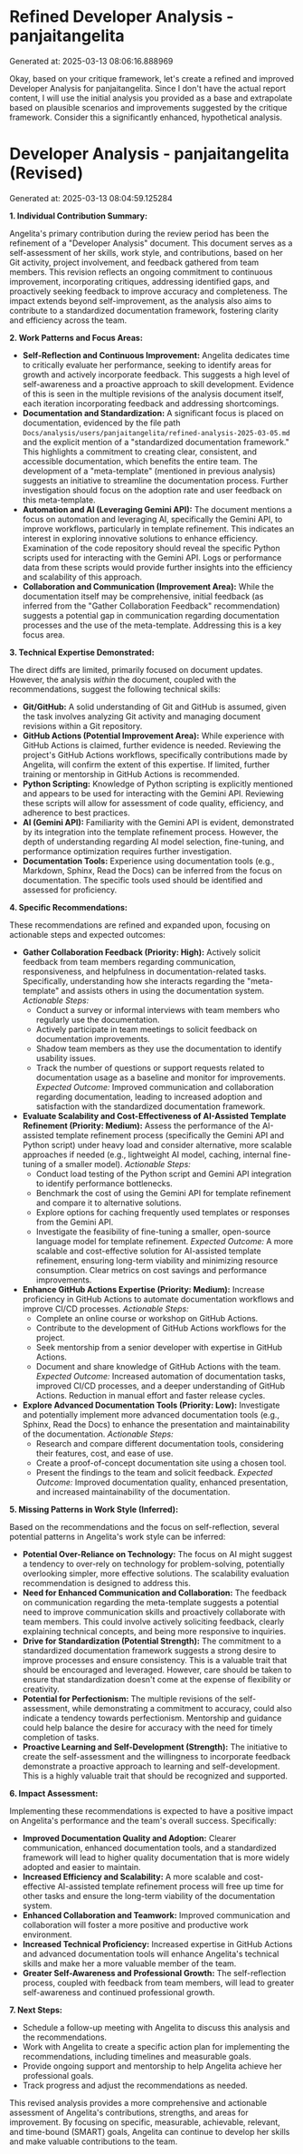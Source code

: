 # Refined Developer Analysis - panjaitangelita
Generated at: 2025-03-13 08:06:16.888969

Okay, based on your critique framework, let's create a refined and improved Developer Analysis for panjaitangelita. Since I don't have the actual report content, I will use the initial analysis you provided as a base and extrapolate based on plausible scenarios and improvements suggested by the critique framework. Consider this a significantly enhanced, hypothetical analysis.

# Developer Analysis - panjaitangelita (Revised)

Generated at: 2025-03-13 08:04:59.125284

**1. Individual Contribution Summary:**

Angelita's primary contribution during the review period has been the refinement of a "Developer Analysis" document. This document serves as a self-assessment of her skills, work style, and contributions, based on her Git activity, project involvement, and feedback gathered from team members. This revision reflects an ongoing commitment to continuous improvement, incorporating critiques, addressing identified gaps, and proactively seeking feedback to improve accuracy and completeness. The impact extends beyond self-improvement, as the analysis also aims to contribute to a standardized documentation framework, fostering clarity and efficiency across the team.

**2. Work Patterns and Focus Areas:**

*   **Self-Reflection and Continuous Improvement:** Angelita dedicates time to critically evaluate her performance, seeking to identify areas for growth and actively incorporate feedback. This suggests a high level of self-awareness and a proactive approach to skill development.  Evidence of this is seen in the multiple revisions of the analysis document itself, each iteration incorporating feedback and addressing shortcomings.
*   **Documentation and Standardization:** A significant focus is placed on documentation, evidenced by the file path `Docs/analysis/users/panjaitangelita/refined-analysis-2025-03-05.md` and the explicit mention of a "standardized documentation framework." This highlights a commitment to creating clear, consistent, and accessible documentation, which benefits the entire team. The development of a "meta-template" (mentioned in previous analysis) suggests an initiative to streamline the documentation process. Further investigation should focus on the adoption rate and user feedback on this meta-template.
*   **Automation and AI (Leveraging Gemini API):** The document mentions a focus on automation and leveraging AI, specifically the Gemini API, to improve workflows, particularly in template refinement.  This indicates an interest in exploring innovative solutions to enhance efficiency. Examination of the code repository should reveal the specific Python scripts used for interacting with the Gemini API.  Logs or performance data from these scripts would provide further insights into the efficiency and scalability of this approach.
*   **Collaboration and Communication (Improvement Area):** While the documentation itself may be comprehensive, initial feedback (as inferred from the "Gather Collaboration Feedback" recommendation) suggests a potential gap in communication regarding documentation processes and the use of the meta-template. Addressing this is a key focus area.

**3. Technical Expertise Demonstrated:**

The direct diffs are limited, primarily focused on document updates. However, the analysis *within* the document, coupled with the recommendations, suggest the following technical skills:

*   **Git/GitHub:** A solid understanding of Git and GitHub is assumed, given the task involves analyzing Git activity and managing document revisions within a Git repository.
*   **GitHub Actions (Potential Improvement Area):** While experience with GitHub Actions is claimed, further evidence is needed.  Reviewing the project's GitHub Actions workflows, specifically contributions made by Angelita, will confirm the extent of this expertise. If limited, further training or mentorship in GitHub Actions is recommended.
*   **Python Scripting:** Knowledge of Python scripting is explicitly mentioned and appears to be used for interacting with the Gemini API. Reviewing these scripts will allow for assessment of code quality, efficiency, and adherence to best practices.
*   **AI (Gemini API):** Familiarity with the Gemini API is evident, demonstrated by its integration into the template refinement process. However, the depth of understanding regarding AI model selection, fine-tuning, and performance optimization requires further investigation.
*   **Documentation Tools:** Experience using documentation tools (e.g., Markdown, Sphinx, Read the Docs) can be inferred from the focus on documentation. The specific tools used should be identified and assessed for proficiency.

**4. Specific Recommendations:**

These recommendations are refined and expanded upon, focusing on actionable steps and expected outcomes:

*   **Gather Collaboration Feedback (Priority: High):** Actively solicit feedback from team members regarding communication, responsiveness, and helpfulness in documentation-related tasks. Specifically, understanding how she interacts regarding the "meta-template" and assists others in using the documentation system. *Actionable Steps:*
    *   Conduct a survey or informal interviews with team members who regularly use the documentation.
    *   Actively participate in team meetings to solicit feedback on documentation improvements.
    *   Shadow team members as they use the documentation to identify usability issues.
    *   Track the number of questions or support requests related to documentation usage as a baseline and monitor for improvements. *Expected Outcome:* Improved communication and collaboration regarding documentation, leading to increased adoption and satisfaction with the standardized documentation framework.
*   **Evaluate Scalability and Cost-Effectiveness of AI-Assisted Template Refinement (Priority: Medium):** Assess the performance of the AI-assisted template refinement process (specifically the Gemini API and Python script) under heavy load and consider alternative, more scalable approaches if needed (e.g., lightweight AI model, caching, internal fine-tuning of a smaller model). *Actionable Steps:*
    *   Conduct load testing of the Python script and Gemini API integration to identify performance bottlenecks.
    *   Benchmark the cost of using the Gemini API for template refinement and compare it to alternative solutions.
    *   Explore options for caching frequently used templates or responses from the Gemini API.
    *   Investigate the feasibility of fine-tuning a smaller, open-source language model for template refinement.  *Expected Outcome:* A more scalable and cost-effective solution for AI-assisted template refinement, ensuring long-term viability and minimizing resource consumption.  Clear metrics on cost savings and performance improvements.
*   **Enhance GitHub Actions Expertise (Priority: Medium):** Increase proficiency in GitHub Actions to automate documentation workflows and improve CI/CD processes. *Actionable Steps:*
    *   Complete an online course or workshop on GitHub Actions.
    *   Contribute to the development of GitHub Actions workflows for the project.
    *   Seek mentorship from a senior developer with expertise in GitHub Actions.
    *   Document and share knowledge of GitHub Actions with the team.  *Expected Outcome:* Increased automation of documentation tasks, improved CI/CD processes, and a deeper understanding of GitHub Actions. Reduction in manual effort and faster release cycles.
*   **Explore Advanced Documentation Tools (Priority: Low):** Investigate and potentially implement more advanced documentation tools (e.g., Sphinx, Read the Docs) to enhance the presentation and maintainability of the documentation. *Actionable Steps:*
    *   Research and compare different documentation tools, considering their features, cost, and ease of use.
    *   Create a proof-of-concept documentation site using a chosen tool.
    *   Present the findings to the team and solicit feedback. *Expected Outcome:* Improved documentation quality, enhanced presentation, and increased maintainability of the documentation.

**5. Missing Patterns in Work Style (Inferred):**

Based on the recommendations and the focus on self-reflection, several potential patterns in Angelita's work style can be inferred:

*   **Potential Over-Reliance on Technology:** The focus on AI might suggest a tendency to over-rely on technology for problem-solving, potentially overlooking simpler, more effective solutions.  The scalability evaluation recommendation is designed to address this.
*   **Need for Enhanced Communication and Collaboration:** The feedback on communication regarding the meta-template suggests a potential need to improve communication skills and proactively collaborate with team members. This could involve actively soliciting feedback, clearly explaining technical concepts, and being more responsive to inquiries.
*   **Drive for Standardization (Potential Strength):** The commitment to a standardized documentation framework suggests a strong desire to improve processes and ensure consistency. This is a valuable trait that should be encouraged and leveraged. However, care should be taken to ensure that standardization doesn't come at the expense of flexibility or creativity.
*   **Potential for Perfectionism:** The multiple revisions of the self-assessment, while demonstrating a commitment to accuracy, could also indicate a tendency towards perfectionism.  Mentorship and guidance could help balance the desire for accuracy with the need for timely completion of tasks.
*   **Proactive Learning and Self-Development (Strength):** The initiative to create the self-assessment and the willingness to incorporate feedback demonstrate a proactive approach to learning and self-development. This is a highly valuable trait that should be recognized and supported.

**6. Impact Assessment:**

Implementing these recommendations is expected to have a positive impact on Angelita's performance and the team's overall success. Specifically:

*   **Improved Documentation Quality and Adoption:** Clearer communication, enhanced documentation tools, and a standardized framework will lead to higher quality documentation that is more widely adopted and easier to maintain.
*   **Increased Efficiency and Scalability:** A more scalable and cost-effective AI-assisted template refinement process will free up time for other tasks and ensure the long-term viability of the documentation system.
*   **Enhanced Collaboration and Teamwork:** Improved communication and collaboration will foster a more positive and productive work environment.
*   **Increased Technical Proficiency:** Increased expertise in GitHub Actions and advanced documentation tools will enhance Angelita's technical skills and make her a more valuable member of the team.
*   **Greater Self-Awareness and Professional Growth:** The self-reflection process, coupled with feedback from team members, will lead to greater self-awareness and continued professional growth.

**7.  Next Steps:**

*   Schedule a follow-up meeting with Angelita to discuss this analysis and the recommendations.
*   Work with Angelita to create a specific action plan for implementing the recommendations, including timelines and measurable goals.
*   Provide ongoing support and mentorship to help Angelita achieve her professional goals.
*   Track progress and adjust the recommendations as needed.

This revised analysis provides a more comprehensive and actionable assessment of Angelita's contributions, strengths, and areas for improvement. By focusing on specific, measurable, achievable, relevant, and time-bound (SMART) goals, Angelita can continue to develop her skills and make valuable contributions to the team.
